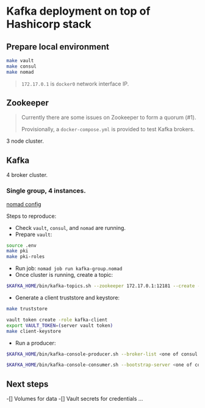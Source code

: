 # Kafka deployment on top of Hashicorp stack

## Prepare local environment

```bash
make vault
make consul
make nomad
```

> `172.17.0.1` is `docker0` network interface IP.

## Zookeeper

> Currently there are some issues on Zookeeper to form a quorum (#1).
>
> Provisionally, a `docker-compose.yml` is provided to test Kafka brokers.

3 node cluster.

## Kafka

4 broker cluster.

### Single group, 4 instances.

[nomad config](./kafka-group.nomad)

Steps to reproduce:

* Check `vault`, `consul`, and `nomad` are running.
* Prepare `vault`:

```bash
source .env
make pki
make pki-roles
```

* Run job: `nomad job run kafka-group.nomad`
* Once cluster is running, create a topic:

```bash
$KAFKA_HOME/bin/kafka-topics.sh --zookeeper 172.17.0.1:12181 --create --topic test --replication-factor 3 --partitions 4
```

* Generate a client truststore and keystore:

```bash
make truststore
```

```bash
vault token create -role kafka-client
export VAULT_TOKEN=(server vault token)
make client-keystore
```

* Run a producer:

```bash
$KAFKA_HOME/bin/kafka-console-producer.sh --broker-list <one of consul instances> --topic test --producer.config producer.properties
```

```bash
$KAFKA_HOME/bin/kafka-console-consumer.sh --bootstrap-server <one of consul instances> --topic test --consumer.config consumer.properties --from-beginning
```

## Next steps

-[] Volumes for data
-[] Vault secrets for credentials
...